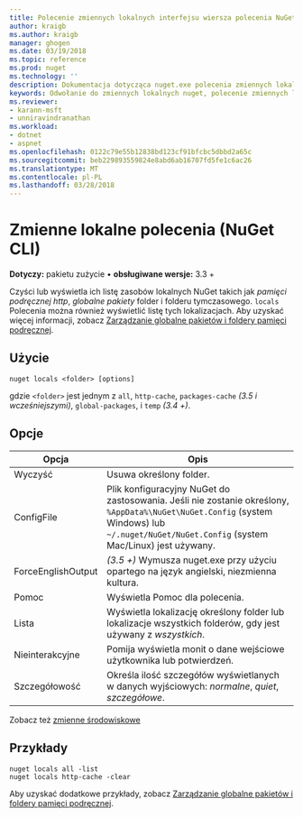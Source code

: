 ```yaml
---
title: Polecenie zmiennych lokalnych interfejsu wiersza polecenia NuGet | Dokumentacja firmy Microsoft
author: kraigb
ms.author: kraigb
manager: ghogen
ms.date: 03/19/2018
ms.topic: reference
ms.prod: nuget
ms.technology: ''
description: Dokumentacja dotycząca nuget.exe polecenia zmiennych lokalnych
keywords: Odwołanie do zmiennych lokalnych nuget, polecenie zmiennych lokalnych
ms.reviewer:
- karann-msft
- unniravindranathan
ms.workload:
- dotnet
- aspnet
ms.openlocfilehash: 0122c79e55b12838bd123cf91bfcbc5dbbd2a65c
ms.sourcegitcommit: beb229893559824e8abd6ab16707fd5fe1c6ac26
ms.translationtype: MT
ms.contentlocale: pl-PL
ms.lasthandoff: 03/28/2018
---
```

# <a name="locals-command-nuget-cli"></a>Zmienne lokalne polecenia (NuGet CLI)

**Dotyczy:** pakietu zużycie &bullet; **obsługiwane wersje:** 3.3 +

Czyści lub wyświetla ich listę zasobów lokalnych NuGet takich jak *pamięci podręcznej http*, *globalne pakiety* folder i folderu tymczasowego. `locals` Polecenia można również wyświetlić listę tych lokalizacjach. Aby uzyskać więcej informacji, zobacz [Zarządzanie globalne pakietów i foldery pamięci podręcznej](../consume-packages/managing-the-global-packages-and-cache-folders.md).

## <a name="usage"></a>Użycie

```cli
nuget locals <folder> [options]
```

gdzie `<folder>` jest jednym z `all`, `http-cache`, `packages-cache` *(3.5 i wcześniejszymi)*, `global-packages`, i `temp` *(3.4 +)*.

## <a name="options"></a>Opcje

| Opcja | Opis |
| --- | --- |
| Wyczyść | Usuwa określony folder. |
| ConfigFile | Plik konfiguracyjny NuGet do zastosowania. Jeśli nie zostanie określony, `%AppData%\NuGet\NuGet.Config` (system Windows) lub `~/.nuget/NuGet/NuGet.Config` (system Mac/Linux) jest używany.|
| ForceEnglishOutput | *(3.5 +)* Wymusza nuget.exe przy użyciu opartego na język angielski, niezmienna kultura. |
| Pomoc | Wyświetla Pomoc dla polecenia. |
| Lista | Wyświetla lokalizację określony folder lub lokalizacje wszystkich folderów, gdy jest używany z *wszystkich*. |
| Nieinterakcyjne | Pomija wyświetla monit o dane wejściowe użytkownika lub potwierdzeń. |
| Szczegółowość | Określa ilość szczegółów wyświetlanych w danych wyjściowych: *normalne*, *quiet*, *szczegółowe*. |

Zobacz też [zmienne środowiskowe](cli-ref-environment-variables.md)

## <a name="examples"></a>Przykłady

```cli
nuget locals all -list
nuget locals http-cache -clear
```

Aby uzyskać dodatkowe przykłady, zobacz [Zarządzanie globalne pakietów i foldery pamięci podręcznej](../consume-packages/managing-the-global-packages-and-cache-folders.md).
